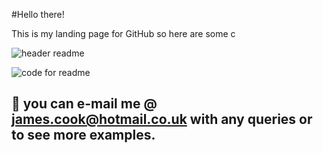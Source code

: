 #Hello there! 

This is my landing page for GitHub so here are some c

![header readme](https://user-images.githubusercontent.com/125384035/218876519-ba06c521-818c-4eab-9e21-a6738e546e0e.jpg)

![code for readme](https://user-images.githubusercontent.com/125384035/218876496-a6c00475-ea9a-48cf-8516-2011f09dfc75.jpg)


## 💬 you can e-mail me @ james.cook@hotmail.co.uk with any queries or to see more examples.

